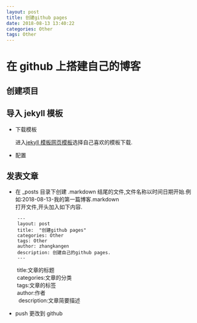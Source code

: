 ```yaml
---
layout: post
title: 创建github pages
date: 2018-08-13 13:40:22
categories: Other
tags: Other
---
```


# 在 github 上搭建自己的博客

## 创建项目


## 导入 jekyll 模板

* 下载模板
    
    进入[jekyll 模板网页模板](http://jekyllthemes.org/)选择自己喜欢的模板下载.<br>
    
* 配置

## 发表文章
* 在 _posts 目录下创建 .markdown 结尾的文件,文件名称以时间日期开始.例如:2018-08-13-我的第一篇博客.markdown <br>
   打开文件,开头加入如下内容. 
```
    ---
    layout: post
    title:  "创建github pages"
    categories: Other
    tags: Other
    author: zhangkangen
    description: 创建自己的github pages.
    ---
``` 
&ensp;&ensp;&ensp;&ensp;title:文章的标题 <br>
&ensp;&ensp;&ensp;&ensp;categories:文章的分类<br>
&ensp;&ensp;&ensp;&ensp;tags:文章的标签<br>
&ensp;&ensp;&ensp;&ensp;author:作者<br>
&ensp;&ensp;&ensp;&ensp; description:文章简要描述<br>

* push 更改到 github
